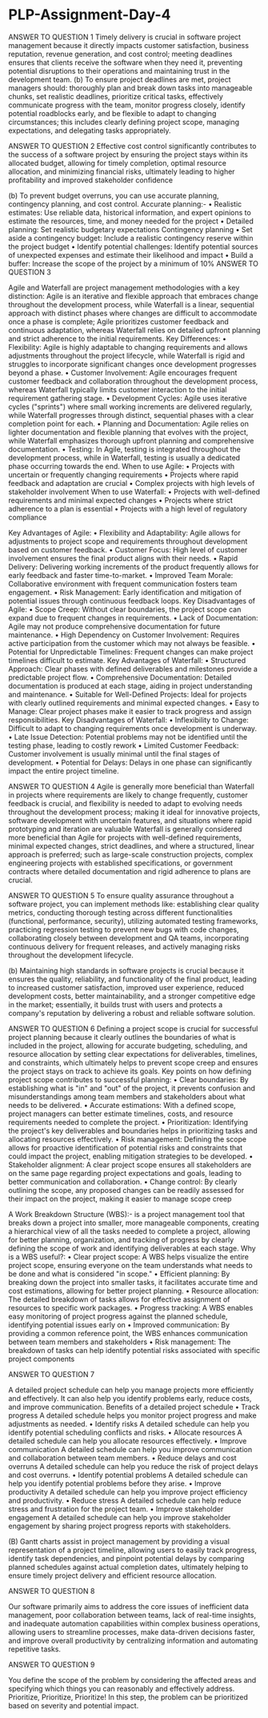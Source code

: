 # PLP-Assignment-Day-4


ANSWER TO QUESTION 1
Timely delivery is crucial in software project management because it directly impacts customer satisfaction, business reputation, revenue generation, and cost control; meeting deadlines ensures that clients receive the software when they need it, preventing potential disruptions to their operations and maintaining trust in the development team. 
(b)	To ensure project deadlines are met, project managers should: thoroughly plan and break down tasks into manageable chunks, set realistic deadlines, prioritize critical tasks, effectively communicate progress with the team, monitor progress closely, identify potential roadblocks early, and be flexible to adapt to changing circumstances; this includes clearly defining project scope, managing expectations, and delegating tasks appropriately. 

ANSWER TO QUESTION 2
Effective cost control significantly contributes to the success of a software project by ensuring the project stays within its allocated budget, allowing for timely completion, optimal resource allocation, and minimizing financial risks, ultimately leading to higher profitability and improved stakeholder confidence

(b)	To prevent budget overruns, you can use accurate planning, contingency planning, and cost control. 
Accurate planning:-
•	Realistic estimates: Use reliable data, historical information, and expert opinions to estimate the resources, time, and money needed for the project 
•	Detailed planning: Set realistic budgetary expectations 
Contingency planning
•	Set aside a contingency budget: Include a realistic contingency reserve within the project budget 
•	Identify potential challenges: Identify potential sources of unexpected expenses and estimate their likelihood and impact 
•	Build a buffer: Increase the scope of the project by a minimum of 10% 
ANSWER TO QUESTION 3

Agile and Waterfall are project management methodologies with a key distinction: Agile is an iterative and flexible approach that embraces change throughout the development process, while Waterfall is a linear, sequential approach with distinct phases where changes are difficult to accommodate once a phase is complete; Agile prioritizes customer feedback and continuous adaptation, whereas Waterfall relies on detailed upfront planning and strict adherence to the initial requirements. 
Key Differences:
•	Flexibility:
Agile is highly adaptable to changing requirements and allows adjustments throughout the project lifecycle, while Waterfall is rigid and struggles to incorporate significant changes once development progresses beyond a phase. 
•	Customer Involvement:
Agile encourages frequent customer feedback and collaboration throughout the development process, whereas Waterfall typically limits customer interaction to the initial requirement gathering stage. 
•	Development Cycles:
Agile uses iterative cycles ("sprints") where small working increments are delivered regularly, while Waterfall progresses through distinct, sequential phases with a clear completion point for each. 
•	Planning and Documentation:
Agile relies on lighter documentation and flexible planning that evolves with the project, while Waterfall emphasizes thorough upfront planning and comprehensive documentation. 
•	Testing:
In Agile, testing is integrated throughout the development process, while in Waterfall, testing is usually a dedicated phase occurring towards the end. 
When to use Agile:
•	Projects with uncertain or frequently changing requirements
•	Projects where rapid feedback and adaptation are crucial
•	Complex projects with high levels of stakeholder involvement 
When to use Waterfall:
•	Projects with well-defined requirements and minimal expected changes
•	Projects where strict adherence to a plan is essential
•	Projects with a high level of regulatory compliance

Key Advantages of Agile:
•	Flexibility and Adaptability:
Agile allows for adjustments to project scope and requirements throughout development based on customer feedback. 
•	Customer Focus:
High level of customer involvement ensures the final product aligns with their needs. 
•	Rapid Delivery:
Delivering working increments of the product frequently allows for early feedback and faster time-to-market. 
•	Improved Team Morale:
Collaborative environment with frequent communication fosters team engagement. 
•	Risk Management:
Early identification and mitigation of potential issues through continuous feedback loops. 
Key Disadvantages of Agile:
•	Scope Creep: Without clear boundaries, the project scope can expand due to frequent changes in requirements. 
•	Lack of Documentation: Agile may not produce comprehensive documentation for future maintenance. 
•	High Dependency on Customer Involvement: Requires active participation from the customer which may not always be feasible. 
•	Potential for Unpredictable Timelines: Frequent changes can make project timelines difficult to estimate. 
Key Advantages of Waterfall:
•	Structured Approach:
Clear phases with defined deliverables and milestones provide a predictable project flow. 
•	Comprehensive Documentation:
Detailed documentation is produced at each stage, aiding in project understanding and maintenance. 
•	Suitable for Well-Defined Projects:
Ideal for projects with clearly outlined requirements and minimal expected changes. 
•	Easy to Manage:
Clear project phases make it easier to track progress and assign responsibilities. 
Key Disadvantages of Waterfall:
•	Inflexibility to Change: Difficult to adapt to changing requirements once development is underway. 
•	Late Issue Detection: Potential problems may not be identified until the testing phase, leading to costly rework 
•	Limited Customer Feedback: Customer involvement is usually minimal until the final stages of development. 
•	Potential for Delays: Delays in one phase can significantly impact the entire project timeline. 

ANSWER TO QUESTION 4
Agile is generally more beneficial than Waterfall in projects where requirements are likely to change frequently, customer feedback is crucial, and flexibility is needed to adapt to evolving needs throughout the development process; making it ideal for innovative projects, software development with uncertain features, and situations where rapid prototyping and iteration are valuable
Waterfall is generally considered more beneficial than Agile for projects with well-defined requirements, minimal expected changes, strict deadlines, and where a structured, linear approach is preferred; such as large-scale construction projects, complex engineering projects with established specifications, or government contracts where detailed documentation and rigid adherence to plans are crucial. 

ANSWER TO QUESTION 5
To ensure quality assurance throughout a software project, you can implement methods like: establishing clear quality metrics, conducting thorough testing across different functionalities (functional, performance, security), utilizing automated testing frameworks, practicing regression testing to prevent new bugs with code changes, collaborating closely between development and QA teams, incorporating continuous delivery for frequent releases, and actively managing risks throughout the development lifecycle. 

(b)	Maintaining high standards in software projects is crucial because it ensures the quality, reliability, and functionality of the final product, leading to increased customer satisfaction, improved user experience, reduced development costs, better maintainability, and a stronger competitive edge in the market; essentially, it builds trust with users and protects a company's reputation by delivering a robust and reliable software solution.


ANSWER TO QUESTION 6
Defining a project scope is crucial for successful project planning because it clearly outlines the boundaries of what is included in the project, allowing for accurate budgeting, scheduling, and resource allocation by setting clear expectations for deliverables, timelines, and constraints, which ultimately helps to prevent scope creep and ensures the project stays on track to achieve its goals. 
Key points on how defining project scope contributes to successful planning:
•	Clear boundaries:
By establishing what is "in" and "out" of the project, it prevents confusion and misunderstandings among team members and stakeholders about what needs to be delivered. 
•	Accurate estimations:
With a defined scope, project managers can better estimate timelines, costs, and resource requirements needed to complete the project. 
•	Prioritization:
Identifying the project's key deliverables and boundaries helps in prioritizing tasks and allocating resources effectively. 
•	Risk management:
Defining the scope allows for proactive identification of potential risks and constraints that could impact the project, enabling mitigation strategies to be developed. 
•	Stakeholder alignment:
A clear project scope ensures all stakeholders are on the same page regarding project expectations and goals, leading to better communication and collaboration. 
•	Change control:
By clearly outlining the scope, any proposed changes can be readily assessed for their impact on the project, making it easier to manage scope creep


A Work Breakdown Structure (WBS):-	 is a project management tool that breaks down a project into smaller, more manageable components, creating a hierarchical view of all the tasks needed to complete a project, allowing for better planning, organization, and tracking of progress by clearly defining the scope of work and identifying deliverables at each stage. 
Why is a WBS useful?:
•	Clear project scope:
A WBS helps visualize the entire project scope, ensuring everyone on the team understands what needs to be done and what is considered "in scope." 
•	Efficient planning:
By breaking down the project into smaller tasks, it facilitates accurate time and cost estimations, allowing for better project planning. 
•	Resource allocation:
The detailed breakdown of tasks allows for effective assignment of resources to specific work packages. 
•	Progress tracking:
A WBS enables easy monitoring of project progress against the planned schedule, identifying potential issues early on 
•	Improved communication:
By providing a common reference point, the WBS enhances communication between team members and stakeholders 
•	Risk management:
The breakdown of tasks can help identify potential risks associated with specific project components 


ANSWER TO QUESTION 7

A detailed project schedule can help you manage projects more efficiently and effectively. It can also help you identify problems early, reduce costs, and improve communication. 
Benefits of a detailed project schedule
•	Track progress
A detailed schedule helps you monitor project progress and make adjustments as needed. 
•	Identify risks
A detailed schedule can help you identify potential scheduling conflicts and risks. 
•	Allocate resources
A detailed schedule can help you allocate resources effectively. 
•	Improve communication
A detailed schedule can help you improve communication and collaboration between team members. 
•	Reduce delays and cost overruns
A detailed schedule can help you reduce the risk of project delays and cost overruns. 
•	Identify potential problems
A detailed schedule can help you identify potential problems before they arise. 
•	Improve productivity
A detailed schedule can help you improve project efficiency and productivity. 
•	Reduce stress
A detailed schedule can help reduce stress and frustration for the project team. 
•	Improve stakeholder engagement
A detailed schedule can help you improve stakeholder engagement by sharing project progress reports with stakeholders.

(B)	Gantt charts assist in project management by providing a visual representation of a project timeline, allowing users to easily track progress, identify task dependencies, and pinpoint potential delays by comparing planned schedules against actual completion dates, ultimately helping to ensure timely project delivery and efficient resource allocation.


ANSWER TO QUESTION 8

Our software primarily aims to address the core issues of inefficient data management, poor collaboration between teams, lack of real-time insights, and inadequate automation capabilities within complex business operations, allowing users to streamline processes, make data-driven decisions faster, and improve overall productivity by centralizing information and automating repetitive tasks.


ANSWER TO QUESTION 9

You define the scope of the problem by considering the affected areas and specifying which things you can reasonably and effectively address. Prioritize, Prioritize, Prioritize! In this step, the problem can be prioritized based on severity and potential impact.


